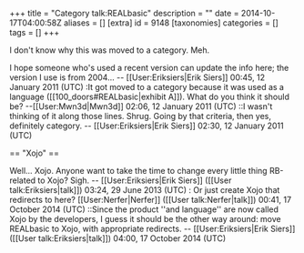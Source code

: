 +++
title = "Category talk:REALbasic"
description = ""
date = 2014-10-17T04:00:58Z
aliases = []
[extra]
id = 9148
[taxonomies]
categories = []
tags = []
+++

I don't know why this was moved to a category. Meh.

I hope someone who's used a recent version can update the info here; the version I use is from 2004... -- [[User:Eriksiers|Erik Siers]] 00:45, 12 January 2011 (UTC)
:It got moved to a category because it was used as a language ([[100_doors#REALbasic|exhibit A]]). What do you think it should be? --[[User:Mwn3d|Mwn3d]] 02:06, 12 January 2011 (UTC)
::I wasn't thinking of it along those lines. Shrug. Going by that criteria, then yes, definitely category. -- [[User:Eriksiers|Erik Siers]] 02:30, 12 January 2011 (UTC)

== "Xojo" ==

Well... Xojo. Anyone want to take the time to change every little thing RB-related to Xojo? Sigh. -- [[User:Eriksiers|Erik Siers]] ([[User talk:Eriksiers|talk]]) 03:24, 29 June 2013 (UTC)
: Or just create Xojo that redirects to here? [[User:Nerfer|Nerfer]] ([[User talk:Nerfer|talk]]) 00:41, 17 October 2014 (UTC)
::Since the product ''and language'' are now called Xojo by the developers, I guess it should be the other way around: move REALbasic to Xojo, with appropriate redirects. -- [[User:Eriksiers|Erik Siers]] ([[User talk:Eriksiers|talk]]) 04:00, 17 October 2014 (UTC)
